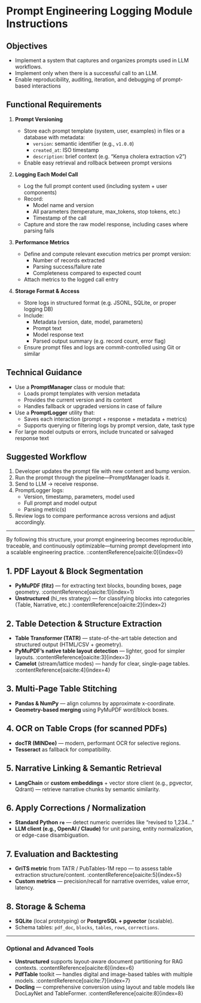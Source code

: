 # Prompt Engineering Logging Module Instructions

##  Objectives

- Implement a system that captures and organizes prompts used in LLM workflows.
- Implement only when there is a successful call to an LLM.
- Enable reproducibility, auditing, iteration, and debugging of prompt-based interactions

##  Functional Requirements

1. **Prompt Versioning**
   - Store each prompt template (system, user, examples) in files or a database with metadata:
     - `version`: semantic identifier (e.g., `v1.0.0`)
     - `created_at`: ISO timestamp
     - `description`: brief context (e.g. “Kenya cholera extraction v2”)
   - Enable easy retrieval and rollback between prompt versions

2. **Logging Each Model Call**
   - Log the full prompt content used (including system + user components)
   - Record:
     - Model name and version
     - All parameters (temperature, max_tokens, stop tokens, etc.)
     - Timestamp of the call
   - Capture and store the raw model response, including cases where parsing fails

3. **Performance Metrics**
   - Define and compute relevant execution metrics per prompt version:
     - Number of records extracted
     - Parsing success/failure rate
     - Completeness compared to expected count
   - Attach metrics to the logged call entry

4. **Storage Format & Access**
   - Store logs in structured format (e.g. JSONL, SQLite, or proper logging DB)
   - Include:
     - Metadata (version, date, model, parameters)
     - Prompt text
     - Model response text
     - Parsed output summary (e.g. record count, error flag)
   - Ensure prompt files and logs are commit-controlled using Git or similar

##  Technical Guidance

- Use a **PromptManager** class or module that:
  - Loads prompt templates with version metadata
  - Provides the current version and its content
  - Handles fallback or upgraded versions in case of failure
- Use a **PromptLogger** utility that:
  - Saves each interaction (prompt + response + metadata + metrics)
  - Supports querying or filtering logs by prompt version, date, task type
- For large model outputs or errors, include truncated or salvaged response text

##  Suggested Workflow

1. Developer updates the prompt file with new content and bump version.
2. Run the prompt through the pipeline—PromptManager loads it.
3. Send to LLM → receive response.
4. PromptLogger logs:
   - Version, timestamp, parameters, model used
   - Full prompt and model output
   - Parsing metric(s)
5. Review logs to compare performance across versions and adjust accordingly.

---

By following this structure, your prompt engineering becomes reproducible, traceable, and continuously optimizable—turning prompt development into a scalable engineering practice.
::contentReference[oaicite:0]{index=0}



## 1. PDF Layout & Block Segmentation
- **PyMuPDF (fitz)** — for extracting text blocks, bounding boxes, page geometry. :contentReference[oaicite:1]{index=1}
- **Unstructured** (hi_res strategy) — for classifying blocks into categories (Table, Narrative, etc.) :contentReference[oaicite:2]{index=2}

## 2. Table Detection & Structure Extraction
- **Table Transformer (TATR)** — state-of-the-art table detection and structured output (HTML/CSV + geometry).
- **PyMuPDF’s native table layout detection** — lighter, good for simpler layouts. :contentReference[oaicite:3]{index=3}
- **Camelot** (stream/lattice modes) — handy for clear, single-page tables. :contentReference[oaicite:4]{index=4}

## 3. Multi-Page Table Stitching
- **Pandas & NumPy** — align columns by approximate x-coordinate.
- **Geometry-based merging** using PyMuPDF word/block boxes.

## 4. OCR on Table Crops (for scanned PDFs)
- **docTR (MINDee)** — modern, performant OCR for selective regions.
- **Tesseract** as fallback for compatibility.

## 5. Narrative Linking & Semantic Retrieval
- **LangChain** or **custom embeddings** + vector store client (e.g., pgvector, Qdrant) — retrieve narrative chunks by semantic similarity.

## 6. Apply Corrections / Normalization
- **Standard Python `re`** — detect numeric overrides like “revised to 1,234...”
- **LLM client (e.g., OpenAI / Claude)** for unit parsing, entity normalization, or edge-case disambiguation.

## 7. Evaluation and Backtesting
- **GriTS metric** from TATR / PubTables-1M repo — to assess table extraction structure/content. :contentReference[oaicite:5]{index=5}
- **Custom metrics** — precision/recall for narrative overrides, value error, latency.

## 8. Storage & Schema
- **SQLite** (local prototyping) or **PostgreSQL + pgvector** (scalable).
- Schema tables: `pdf_doc`, `blocks`, `tables`, `rows`, `corrections`.

---

### Optional and Advanced Tools
- **Unstructured** supports layout-aware document partitioning for RAG contexts. :contentReference[oaicite:6]{index=6}
- **PdfTable** toolkit — handles digital and image-based tables with multiple models. :contentReference[oaicite:7]{index=7}
- **Docling** — comprehensive conversion using layout and table models like DocLayNet and TableFormer. :contentReference[oaicite:8]{index=8}